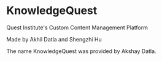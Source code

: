 # KnowledgeQuest

Quest Institute's Custom Content Management Platform

Made by Akhil Datla and Shengzhi Hu

The name KnowledgeQuest was provided by Akshay Datla. 
